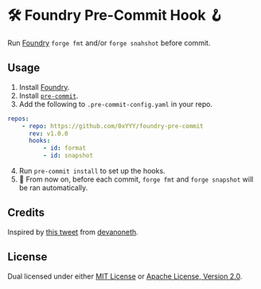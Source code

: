 # 🛠️ Foundry Pre-Commit Hook 🪝

Run [Foundry](https://github.com/foundry-rs/foundry) `forge fmt` and/or `forge snahshot` before
commit.

## Usage

1. Install [Foundry](https://book.getfoundry.sh/getting-started/installation).
2. Install [`pre-commit`](https://pre-commit.com/#install).
3. Add the following to `.pre-commit-config.yaml` in your repo.

```yaml
repos:
    - repo: https://github.com/0xYYY/foundry-pre-commit
      rev: v1.0.0
      hooks:
          - id: format
          - id: snapshot
```

4. Run `pre-commit install` to set up the hooks.
5. 🎉 From now on, before each commit, `forge fmt` and `forge snapshot` will be ran automatically.

## Credits

Inspired by [this tweet](https://twitter.com/devanoneth/status/1590922732988157952)
from [devanoneth](https://github.com/devanoneth).

## License

Dual licensed under either [MIT License](./LICENSE-MIT) or [Apache License, Version 2.0](./LICENSE-APACHE).
